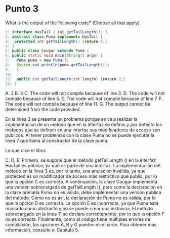 # Punto 3

What is the output of the following code? (Choose all that apply)

```JAVA
1: interface HasTail { int getTailLength(); }
2: abstract class Puma implements HasTail {
3:  protected int getTailLength() {return 4;}
4: }
5: public class Cougar extends Puma {
6: public static void main(String[] args) {
7:   Puma puma = new Puma();
8:   System.out.println(puma.getTailLength());
9:   }
10:
11:  public int getTailLength(int length) {return 2;}
12: }
```

A. 2
B. 4
C. The code will not compile because of line 3.
D. The code will not compile because of line 5.
E. The code will not compile because of line 7.
F. The code will not compile because of line 11.
G. The output cannot be determined from the code provided.

En la linea 3 se presenta un problema porque se va a realizar la implmentacion de un 
metodo que en la interfaz se definio y por defecto los metodos que se definen en una interfaz sus
modificadores de acceso son publicos.
Al tener problemas con la clase Puma no se puede ejecutar la linea 7 que llama al constructor de la clase puma.

Lo que dice el  libro:

C, D, E. Primero, se supone que el método getTailLength () en la interfaz HasTail es público, ya que es parte de una interfaz. 
La implementación del método en la línea 3 es, por lo tanto, una anulación inválida, ya que protected es un modificador de 
acceso más restrictivo que public, por lo que la opción C es correcta. A continuación, la clase Cougar implementa una versión 
sobrecargada de getTailLength (), pero como la declaración en la clase primaria Puma no es válida, debe implementar una versión 
pública del método. Como no es así, la declaración de Puma no es válida, por lo que la opción D es correcta. La opción E es incorrecta, 
ya que Puma está marcado como abstracto y no se puede crear una instancia. El método sobrecargado en la línea 11 se declara correctamente, 
por lo que la opción F no es correcta. Finalmente, como el código tiene múltiples errores de compilación, las opciones A, B y G pueden eliminarse. 
Para obtener más información, consulte el Capítulo 5.
